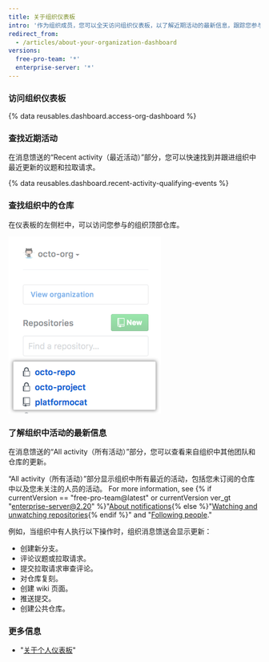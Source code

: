 ```yaml
---
title: 关于组织仪表板
intro: '作为组织成员，您可以全天访问组织仪表板，以了解近期活动的最新信息，跟踪您参与的议题和拉取请求，或者关注组织。'
redirect_from:
  - /articles/about-your-organization-dashboard
versions:
  free-pro-team: '*'
  enterprise-server: '*'
---
```


### 访问组织仪表板

{% data reusables.dashboard.access-org-dashboard %}

### 查找近期活动

在消息馈送的“Recent activity（最近活动）”部分，您可以快速找到并跟进组织中最近更新的议题和拉取请求。

{% data reusables.dashboard.recent-activity-qualifying-events %}

### 查找组织中的仓库

在仪表板的左侧栏中，可以访问您参与的组织顶部仓库。

![组织中您参与最多的仓库列表](/assets/images/help/dashboard/repositories-from-organization-dashboard.png)

### 了解组织中活动的最新信息

在消息馈送的“All activity（所有活动）”部分，您可以查看来自组织中其他团队和仓库的更新。

“All activity（所有活动）”部分显示组织中所有最近的活动，包括您未订阅的仓库中以及您未关注的人员的活动。 For more information, see {% if currentVersion == "free-pro-team@latest" or currentVersion ver_gt "enterprise-server@2.20" %}"[About notifications](/github/managing-subscriptions-and-notifications-on-github/about-notifications){% else %}"[Watching and unwatching repositories](/github/receiving-notifications-about-activity-on-github/watching-and-unwatching-repositories){% endif %}" and "[Following people](/articles/following-people)."

例如，当组织中有人执行以下操作时，组织消息馈送会显示更新：
 - 创建新分支。
 - 评论议题或拉取请求。
 - 提交拉取请求审查评论。
 - 对仓库复刻。
 - 创建 wiki 页面。
 - 推送提交。
 - 创建公共仓库。

### 更多信息

- "[关于个人仪表板](/articles/about-your-personal-dashboard)"
